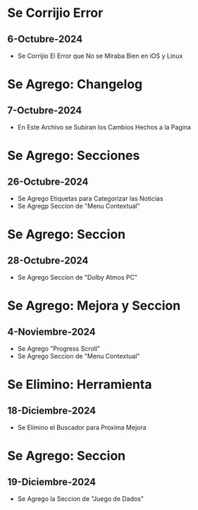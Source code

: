 # Se Corrijio Error 
## 6-Octubre-2024
- Se Corrijio El Error que No se Miraba Bien en iOS y Linux

# Se Agrego: Changelog
## 7-Octubre-2024
- En Este Archivo se Subiran los Cambios Hechos a la Pagina

# Se Agrego: Secciones
## 26-Octubre-2024
- Se Agrego Etiquetas para Categorizar las Noticias
- Se Agregp Seccion de "Menu Contextual"

# Se Agrego: Seccion
## 28-Octubre-2024
- Se Agrego Seccion de "Dolby Atmos PC"

# Se Agrego: Mejora y Seccion
## 4-Noviembre-2024
- Se Agrego "Progress Scroll"
- Se Agrego Seccion de "Menu Contextual"

# Se Elimino: Herramienta
## 18-Diciembre-2024
- Se Elimino el Buscador para Proxima Mejora

# Se Agrego: Seccion
## 19-Diciembre-2024
- Se Agrego la Seccion de "Juego de Dados"